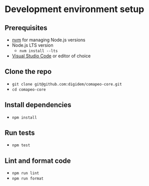 # Development environment setup

## Prerequisites

- [nvm](https://github.com/nvm-sh/nvm) for managing Node.js versions
- Node.js LTS version
  - `nvm install --lts`
- [Visual Studio Code](https://code.visualstudio.com/) or editor of choice

## Clone the repo

- `git clone git@github.com:digidem/comapeo-core.git`
- `cd comapeo-core`

## Install dependencies

- `npm install`

## Run tests

- `npm test`

## Lint and format code

- `npm run lint`
- `npm run format`
